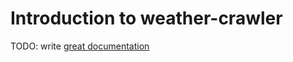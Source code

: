 # Introduction to weather-crawler

TODO: write [great documentation](http://jacobian.org/writing/what-to-write/)
